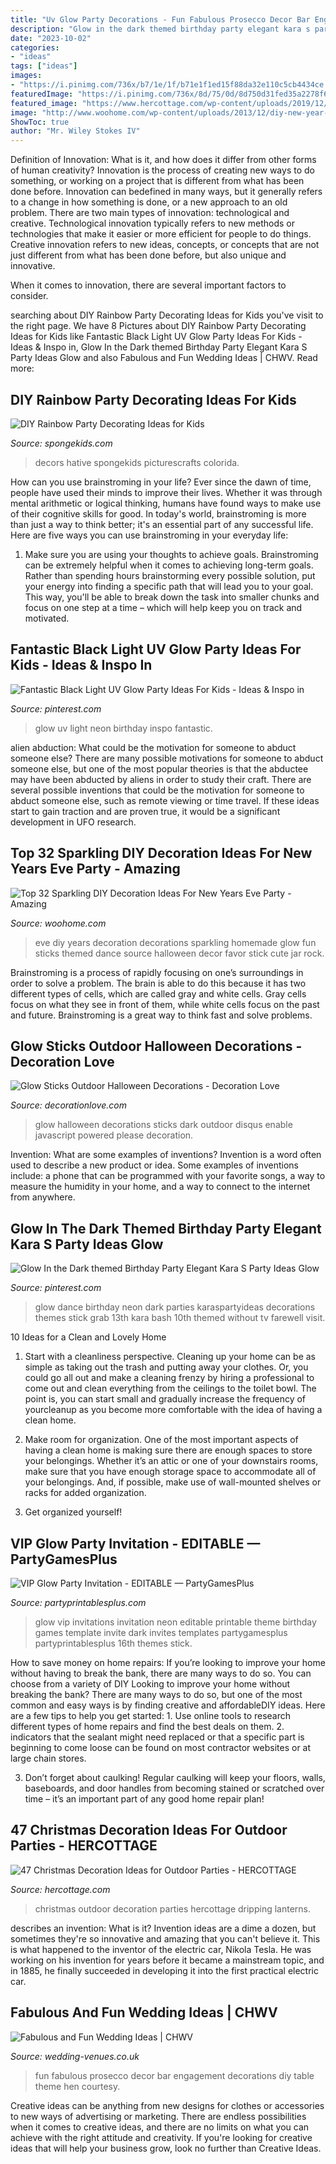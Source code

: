 ```yaml
---
title: "Uv Glow Party Decorations - Fun Fabulous Prosecco Decor Bar Engagement Decorations Diy Table Theme Hen Courtesy"
description: "Glow in the dark themed birthday party elegant kara s party ideas glow"
date: "2023-10-02"
categories:
- "ideas"
tags: ["ideas"]
images:
- "https://i.pinimg.com/736x/b7/1e/1f/b71e1f1ed15f88da32e110c5cb4434ce.jpg"
featuredImage: "https://i.pinimg.com/736x/8d/75/0d/8d750d31fed35a2278f6302248638121.jpg"
featured_image: "https://www.hercottage.com/wp-content/uploads/2019/12/Christmas-Decoration-Ideas-for-Outdoor-Parties00004.jpg"
image: "http://www.woohome.com/wp-content/uploads/2013/12/diy-new-year-eve-decorations-20.jpg"
ShowToc: true
author: "Mr. Wiley Stokes IV"
---
```



Definition of Innovation: What is it, and how does it differ from other forms of human creativity?
Innovation is the process of creating new ways to do something, or working on a project that is different from what has been done before. Innovation can bedefined in many ways, but it generally refers to a change in how something is done, or a new approach to an old problem. 
There are two main types of innovation: technological and creative. Technological innovation typically refers to new methods or technologies that make it easier or more efficient for people to do things. Creative innovation refers to new ideas, concepts, or concepts that are not just different from what has been done before, but also unique and innovative. 

When it comes to innovation, there are several important factors to consider.

	

		
searching about DIY Rainbow Party Decorating Ideas for Kids you've visit to the right page. We have 8 Pictures about DIY Rainbow Party Decorating Ideas for Kids like Fantastic Black Light UV Glow Party Ideas For Kids - Ideas &amp; Inspo in, Glow In the Dark themed Birthday Party Elegant Kara S Party Ideas Glow and also Fabulous and Fun Wedding Ideas | CHWV. Read more:
		
    
## DIY Rainbow Party Decorating Ideas For Kids

<img loading=lazy src="https://spongekids.com/wp-content/uploads/2014/11/diy-rainbow-party-decorating-ideas/9-rainbow-wall-decors.jpg" onerror="this.onerror=null;this.src='https://tse1.mm.bing.net/th?id=OIP.xzvMCHYn0YUqLiz5Vc2PVAHaLL&amp;pid=15.1';" alt="DIY Rainbow Party Decorating Ideas for Kids">

_Source: spongekids.com_

>decors hative spongekids picturescrafts colorida. 

	

How can you use brainstroming in your life?
Ever since the dawn of time, people have used their minds to improve their lives. Whether it was through mental arithmetic or logical thinking, humans have found ways to make use of their cognitive skills for good. In today's world, brainstroming is more than just a way to think better; it's an essential part of any successful life. Here are five ways you can use brainstroming in your everyday life: 
1) Make sure you are using your thoughts to achieve goals. Brainstroming can be extremely helpful when it comes to achieving long-term goals. Rather than spending hours brainstorming every possible solution, put your energy into finding a specific path that will lead you to your goal. This way, you'll be able to break down the task into smaller chunks and focus on one step at a time – which will help keep you on track and motivated.

    
## Fantastic Black Light UV Glow Party Ideas For Kids - Ideas &amp; Inspo In

<img loading=lazy src="https://i.pinimg.com/736x/8d/75/0d/8d750d31fed35a2278f6302248638121.jpg" onerror="this.onerror=null;this.src='https://tse4.mm.bing.net/th?id=OIP.r2R04GxIRpw-U9YjqwN62wHaP3&amp;pid=15.1';" alt="Fantastic Black Light UV Glow Party Ideas For Kids - Ideas &amp; Inspo in">

_Source: pinterest.com_

>glow uv light neon birthday inspo fantastic. 

	

alien abduction: What could be the motivation for someone to abduct someone else?
There are many possible motivations for someone to abduct someone else, but one of the most popular theories is that the abductee may have been abducted by aliens in order to study their craft. There are several possible inventions that could be the motivation for someone to abduct someone else, such as remote viewing or time travel. If these ideas start to gain traction and are proven true, it would be a significant development in UFO research.

    
## Top 32 Sparkling DIY Decoration Ideas For New Years Eve Party - Amazing

<img loading=lazy src="http://www.woohome.com/wp-content/uploads/2013/12/diy-new-year-eve-decorations-20.jpg" onerror="this.onerror=null;this.src='https://tse4.mm.bing.net/th?id=OIP.o9Nc2ChZElrNrT0siW87FQHaLE&amp;pid=15.1';" alt="Top 32 Sparkling DIY Decoration Ideas For New Years Eve Party - Amazing">

_Source: woohome.com_

>eve diy years decoration decorations sparkling homemade glow fun sticks themed dance source halloween decor favor stick cute jar rock. 

	

Brainstroming is a process of rapidly focusing on one’s surroundings in order to solve a problem. The brain is able to do this because it has two different types of cells, which are called gray and white cells. Gray cells focus on what they see in front of them, while white cells focus on the past and future. Brainstroming is a great way to think fast and solve problems.

    
## Glow Sticks Outdoor Halloween Decorations - Decoration Love

<img loading=lazy src="http://www.decorationlove.com/wp-content/uploads/2016/08/Neon-Glow-in-Dark-Party-Ideas.jpg" onerror="this.onerror=null;this.src='https://tse1.mm.bing.net/th?id=OIP.GycPCaTrEFr_uAFvj3aqswHaLJ&amp;pid=15.1';" alt="Glow Sticks Outdoor Halloween Decorations - Decoration Love">

_Source: decorationlove.com_

>glow halloween decorations sticks dark outdoor disqus enable javascript powered please decoration. 

	

Invention: What are some examples of inventions?
Invention is a word often used to describe a new product or idea. Some examples of inventions include: a phone that can be programmed with your favorite songs, a way to measure the humidity in your home, and a way to connect to the internet from anywhere.

    
## Glow In The Dark Themed Birthday Party Elegant Kara S Party Ideas Glow

<img loading=lazy src="https://i.pinimg.com/736x/b7/1e/1f/b71e1f1ed15f88da32e110c5cb4434ce.jpg" onerror="this.onerror=null;this.src='https://tse1.mm.bing.net/th?id=OIP.SexyDlDlO0J_UDtWin3fQwHaLH&amp;pid=15.1';" alt="Glow In the Dark themed Birthday Party Elegant Kara S Party Ideas Glow">

_Source: pinterest.com_

>glow dance birthday neon dark parties karaspartyideas decorations themes stick grab 13th kara bash 10th themed without tv farewell visit. 

	

10 Ideas for a Clean and Lovely Home
1. Start with a cleanliness perspective. Cleaning up your home can be as simple as taking out the trash and putting away your clothes. Or, you could go all out and make a cleaning frenzy by hiring a professional to come out and clean everything from the ceilings to the toilet bowl. The point is, you can start small and gradually increase the frequency of yourcleanup as you become more comfortable with the idea of having a clean home.
2. Make room for organization. One of the most important aspects of having a clean home is making sure there are enough spaces to store your belongings. Whether it’s an attic or one of your downstairs rooms, make sure that you have enough storage space to accommodate all of your belongings. And, if possible, make use of wall-mounted shelves or racks for added organization.

3. Get organized yourself!

    
## VIP Glow Party Invitation - EDITABLE — PartyGamesPlus

<img loading=lazy src="https://cdn.shopify.com/s/files/1/0838/6135/products/VIP-Invitations-glow-party-printable-1_x700.jpg?v=1506797524" onerror="this.onerror=null;this.src='https://tse1.mm.bing.net/th?id=OIP.VF_oO8BnypJ6px7X01QhzgAAAA&amp;pid=15.1';" alt="VIP Glow Party Invitation - EDITABLE — PartyGamesPlus">

_Source: partyprintablesplus.com_

>glow vip invitations invitation neon editable printable theme birthday games template invite dark invites templates partygamesplus partyprintablesplus 16th themes stick. 

	

How to save money on home repairs: If you’re looking to improve your home without having to break the bank, there are many ways to do so. You can choose from a variety of DIY
Looking to improve your home without breaking the bank? There are many ways to do so, but one of the most common and easy ways is by finding creative and affordableDIY ideas. Here are a few tips to help you get started: 1. Use online tools to research different types of home repairs and find the best deals on them.
2. indicators that the sealant might need replaced or that a specific part is beginning to come loose can be found on most contractor websites or at large chain stores.

3. Don’t forget about caulking! Regular caulking will keep your floors, walls, baseboards, and door handles from becoming stained or scratched over time – it’s an important part of any good home repair plan! 
    
## 47 Christmas Decoration Ideas For Outdoor Parties - HERCOTTAGE

<img loading=lazy src="https://www.hercottage.com/wp-content/uploads/2019/12/Christmas-Decoration-Ideas-for-Outdoor-Parties00004.jpg" onerror="this.onerror=null;this.src='https://tse1.mm.bing.net/th?id=OIP.22Nua86ieo8NYrcqZ2FtKAHaLH&amp;pid=15.1';" alt="47 Christmas Decoration Ideas for Outdoor Parties - HERCOTTAGE">

_Source: hercottage.com_

>christmas outdoor decoration parties hercottage dripping lanterns. 

	

describes an invention: What is it?
Invention ideas are a dime a dozen, but sometimes they're so innovative and amazing that you can't believe it. This is what happened to the inventor of the electric car, Nikola Tesla. He was working on his invention for years before it became a mainstream topic, and in 1885, he finally succeeded in developing it into the first practical electric car.

    
## Fabulous And Fun Wedding Ideas | CHWV

<img loading=lazy src="https://www.wedding-venues.co.uk/sites/default/files/Fabulous-and-Fun-Wedding-Ideas-Prosecco_M%26JPhotography.jpg" onerror="this.onerror=null;this.src='https://tse2.mm.bing.net/th?id=OIP.HqVG-q7HubJBt2eFXhtO0wHaLH&amp;pid=15.1';" alt="Fabulous and Fun Wedding Ideas | CHWV">

_Source: wedding-venues.co.uk_

>fun fabulous prosecco decor bar engagement decorations diy table theme hen courtesy. 

	

Creative ideas can be anything from new designs for clothes or accessories to new ways of advertising or marketing. There are endless possibilities when it comes to creative ideas, and there are no limits on what you can achieve with the right attitude and creativity. If you're looking for creative ideas that will help your business grow, look no further than Creative Ideas.

